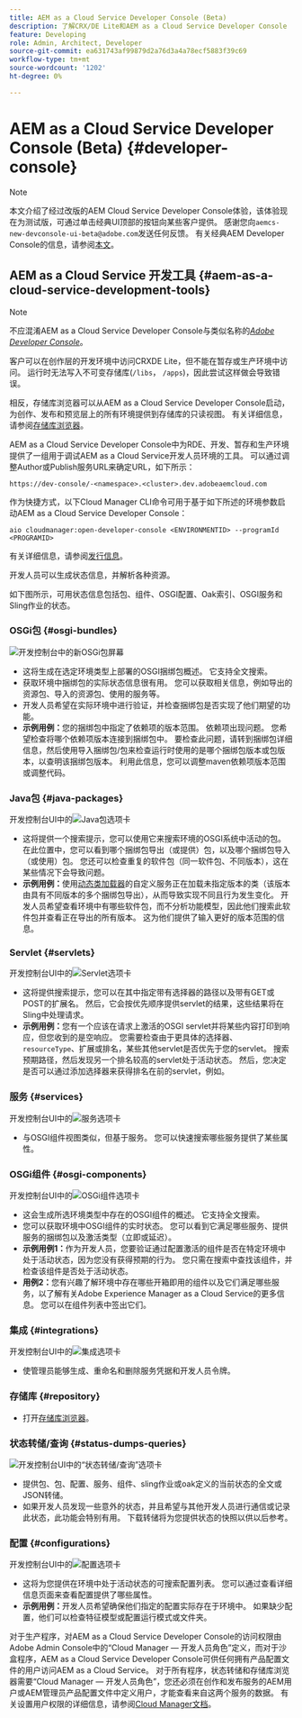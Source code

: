 ```yaml
---
title: AEM as a Cloud Service Developer Console (Beta)
description: 了解CRX/DE Lite和AEM as a Cloud Service Developer Console
feature: Developing
role: Admin, Architect, Developer
source-git-commit: ea631743af99879d2a76d3a4a78ecf5883f39c69
workflow-type: tm+mt
source-wordcount: '1202'
ht-degree: 0%

---
```



# AEM as a Cloud Service Developer Console (Beta) {#developer-console}

>[!NOTE]
>
>本文介绍了经过改版的AEM Cloud Service Developer Console体验，该体验现在为测试版，可通过单击经典UI顶部的按钮向某些客户提供。 感谢您向`aemcs-new-devconsole-ui-beta@adobe.com`发送任何反馈。 有关经典AEM Developer Console的信息，请参阅[本文](/help/implementing/developing/introduction/development-guidelines.md#crxde-lite-and-developer-console)。

## AEM as a Cloud Service 开发工具 {#aem-as-a-cloud-service-development-tools}

>[!NOTE]
>不应混淆AEM as a Cloud Service Developer Console与类似名称的&#x200B;[*Adobe Developer Console*](https://developer.adobe.com/developer-console/)。
>

客户可以在创作层的开发环境中访问CRXDE Lite，但不能在暂存或生产环境中访问。 运行时无法写入不可变存储库(`/libs`， `/apps`)，因此尝试这样做会导致错误。

相反，存储库浏览器可以从AEM as a Cloud Service Developer Console启动，为创作、发布和预览层上的所有环境提供到存储库的只读视图。 有关详细信息，请参阅[存储库浏览器](/help/implementing/developing/tools/repository-browser.md)。

AEM as a Cloud Service Developer Console中为RDE、开发、暂存和生产环境提供了一组用于调试AEM as a Cloud Service开发人员环境的工具。 可以通过调整Author或Publish服务URL来确定URL，如下所示：

`https://dev-console/-<namespace>.<cluster>.dev.adobeaemcloud.com`

作为快捷方式，以下Cloud Manager CLI命令可用于基于如下所述的环境参数启动AEM as a Cloud Service Developer Console：

`aio cloudmanager:open-developer-console <ENVIRONMENTID> --programId <PROGRAMID>`

有关详细信息，请参阅[发行信息](/help/release-notes/home.md)。

开发人员可以生成状态信息，并解析各种资源。

如下图所示，可用状态信息包括包、组件、OSGI配置、Oak索引、OSGI服务和Sling作业的状态。

### OSGi包 {#osgi-bundles}

![开发控制台中的新OSGi包屏幕](/help/implementing/developing/introduction/assets/osgi-bundles.png)

* 这将生成在选定环境类型上部署的OSGI捆绑包概述。 它支持全文搜索。
* 获取环境中捆绑包的实际状态信息很有用。 您可以获取相关信息，例如导出的资源包、导入的资源包、使用的服务等。
* 开发人员希望在实际环境中进行验证，并检查捆绑包是否实现了他们期望的功能。
* **示例用例：**&#x200B;您的捆绑包中指定了依赖项的版本范围。 依赖项出现问题。 您希望检查将哪个依赖项版本连接到捆绑包中。 要检查此问题，请转到捆绑包详细信息，然后使用导入捆绑包/包来检查运行时使用的是哪个捆绑包版本或包版本，以查明该捆绑包版本。 利用此信息，您可以调整maven依赖项版本范围或调整代码。

### Java包 {#java-packages}

开发控制台UI中的![Java包选项卡](/help/implementing/developing/introduction/assets/java-packages-dev-console-ui.png)

* 这将提供一个搜索提示，您可以使用它来搜索环境的OSGI系统中活动的包。 在此位置中，您可以看到哪个捆绑包导出（或提供）包，以及哪个捆绑包导入（或使用）包。 您还可以检查重复的软件包（同一软件包、不同版本），这在某些情况下会导致问题。
* **示例用例：**&#x200B;使用[动态类加载器](https://sling.apache.org/apidocs/sling9/org/apache/sling/commons/classloader/DynamicClassLoaderManager.html)的自定义服务正在加载未指定版本的类（该版本由具有不同版本的多个捆绑包导出），从而导致实现不同且行为发生变化。 开发人员希望查看环境中有哪些软件包，而不分析功能模型，因此他们搜索此软件包并查看正在导出的所有版本。 这为他们提供了输入更好的版本范围的信息。

### Servlet {#servlets}

开发控制台UI中的![Servlet选项卡](/help/implementing/developing/introduction/assets/servlets-dev-console-ui.png)

* 这将提供搜索提示，您可以在其中指定带有选择器的路径以及带有GET或POST的扩展名。 然后，它会按优先顺序提供servlet的结果，这些结果将在Sling中处理请求。
* **示例用例：**&#x200B;您有一个应该在请求上激活的OSGI servlet并将某些内容打印到响应，但您收到的是空响应。 您需要检查由于更具体的选择器、`resourceType`、扩展或排名，某些其他servlet是否优先于您的servlet。 搜索预期路径，然后发现另一个排名较高的servlet处于活动状态。 然后，您决定是否可以通过添加选择器来获得排名在前的servlet，例如。

### 服务 {#services}

开发控制台UI中的![服务选项卡](/help/implementing/developing/introduction/assets/services-dev-console.png)

* 与OSGI组件视图类似，但基于服务。 您可以快速搜索哪些服务提供了某些属性。

### OSGi组件 {#osgi-components}

开发控制台UI中的![OSGi组件选项卡](/help/implementing/developing/introduction/assets/osgi-components-dev-console.png)

* 这会生成所选环境类型中存在的OSGI组件的概述。 它支持全文搜索。
* 您可以获取环境中OSGI组件的实时状态。 您可以看到它满足哪些服务、提供服务的捆绑包以及激活类型（立即或延迟）。
* **示例用例1：**&#x200B;作为开发人员，您要验证通过配置激活的组件是否在特定环境中处于活动状态，因为您没有获得预期的行为。 您只需在搜索中查找该组件，并检查该组件是否处于活动状态。
* **用例2：**&#x200B;您有兴趣了解环境中存在哪些开箱即用的组件以及它们满足哪些服务，以了解有关Adobe Experience Manager as a Cloud Service的更多信息。 您可以在组件列表中签出它们。

### 集成 {#integrations}

开发控制台UI中的![集成选项卡](/help/implementing/developing/introduction/assets/integrations-dev-console-ui.png)

* 使管理员能够生成、重命名和删除服务凭据和开发人员令牌。

### 存储库 {#repository}

* 打开[存储库浏览器](/help/implementing/developing/tools/repository-browser.md)。

### 状态转储/查询 {#status-dumps-queries}

![开发控制台UI中的“状态转储/查询”选项卡](/help/implementing/developing/introduction/assets/status-dumps-queries.png)

* 提供包、包、配置、服务、组件、sling作业或oak定义的当前状态的全文或JSON转储。
* 如果开发人员发现一些意外的状态，并且希望与其他开发人员进行通信或记录此状态，此功能会特别有用。 下载转储将为您提供状态的快照以供以后参考。

### 配置 {#configurations}

开发控制台UI中的![配置选项卡](/help/implementing/developing/introduction/assets/configurations-dev-console.png)

* 这将为您提供在环境中处于活动状态的可搜索配置列表。 您可以通过查看详细信息页面来查看配置提供了哪些属性。
* **示例用例：**&#x200B;开发人员希望确保他们指定的配置实际存在于环境中。 如果缺少配置，他们可以检查特征模型或配置运行模式或文件夹。

对于生产程序，对AEM as a Cloud Service Developer Console的访问权限由Adobe Admin Console中的“Cloud Manager — 开发人员角色”定义，而对于沙盒程序，AEM as a Cloud Service Developer Console可供任何拥有产品配置文件的用户访问AEM as a Cloud Service。 对于所有程序，状态转储和存储库浏览器需要“Cloud Manager — 开发人员角色”，您还必须在创作和发布服务的AEM用户或AEM管理员产品配置文件中定义用户，才能查看来自这两个服务的数据。 有关设置用户权限的详细信息，请参阅[Cloud Manager文档](https://experienceleague.adobe.com/docs/experience-manager-cloud-manager/using/requirements/setting-up-users-and-roles.html)。